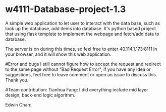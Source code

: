 # w4111-Database-project-1.3 

A simple web application to let user to interact with the data base, such as look up the database, add items into database.
It's python based project that using flask templete to implement the webpage and fetch/add data to database.

The server is on during this times, so feel free to enter 40.114.1.173:8111 in your browser, and it will show this web application.


#Error and bugs
I still cannot figure how to accept the request and redirect to the same page without "Bad Request Error", if you have any idea or suggestions, feel free to leave comment or open an issue to discuss this. Thank you.





#Team contribution:
Tianhua Fang: I did everything include mid layer design, back-end logic algorithm.

Edwin Chan: 





